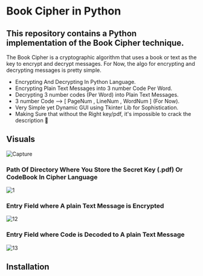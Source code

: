 # Book Cipher in Python
## This repository contains a Python implementation of the Book Cipher technique. 
The Book Cipher is a cryptographic algorithm that uses a book or text as the key to encrypt and decrypt messages. For Now, 
the algo for encrypting and decrypting messages is pretty simple. 
* Encrypting And Decrypting In Python Language.
* Encrypting Plain Text Messages into 3 number Code Per Word. 
* Decrypting 3 number codes (Per Word) into Plain Text Messages.
* 3 number Code --> [ PageNum , LineNum , WordNum ] (For Now).
* Very Simple yet Dynamic GUI using Tkinter Lib for Sophistication.
* Making Sure that without the Right key/pdf, it's impossible to crack the description 💪
## Visuals
![Capture](https://github.com/abdullahZahid951/bookCipherImplementation-repo/assets/140307221/8a5a7259-8d87-434f-adb5-552809797f32)
### Path Of Directory Where You Store the Secret Key (.pdf) Or CodeBook In Cipher Language
![1](https://github.com/abdullahZahid951/bookCipherImplementation-repo/assets/140307221/0a14e203-8d2a-4c06-b944-7d66248ee15b)
### Entry Field where A plain Text Message is Encrypted
![12](https://github.com/abdullahZahid951/bookCipherImplementation-repo/assets/140307221/ef77121e-9936-4372-a390-797b73580b10)
### Entry Field where Code is Decoded to A plain Text Message
![13](https://github.com/abdullahZahid951/bookCipherImplementation-repo/assets/140307221/1eb517fe-d7fb-4a0b-97bf-17e7aaa9b2e4)
## Installation






